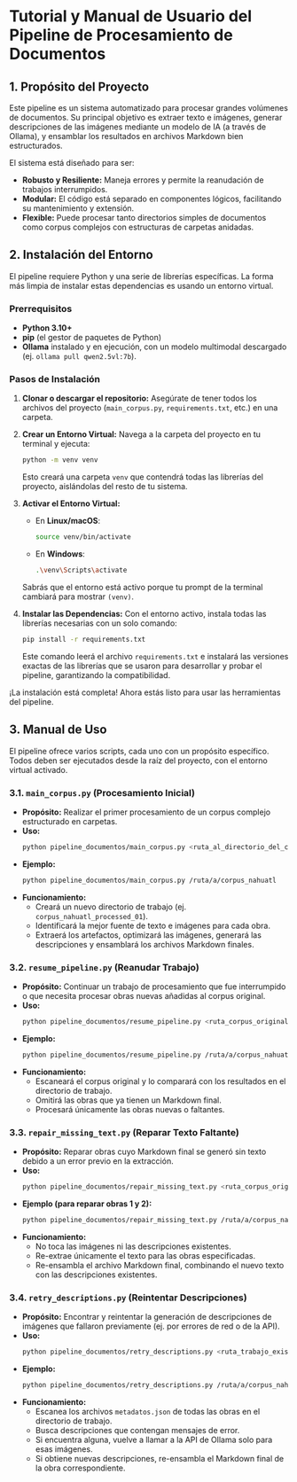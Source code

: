# Tutorial y Manual de Usuario del Pipeline de Procesamiento de Documentos

## 1. Propósito del Proyecto

Este pipeline es un sistema automatizado para procesar grandes volúmenes de documentos. Su principal objetivo es extraer texto e imágenes, generar descripciones de las imágenes mediante un modelo de IA (a través de Ollama), y ensamblar los resultados en archivos Markdown bien estructurados.

El sistema está diseñado para ser:
- **Robusto y Resiliente:** Maneja errores y permite la reanudación de trabajos interrumpidos.
- **Modular:** El código está separado en componentes lógicos, facilitando su mantenimiento y extensión.
- **Flexible:** Puede procesar tanto directorios simples de documentos como corpus complejos con estructuras de carpetas anidadas.

## 2. Instalación del Entorno

El pipeline requiere Python y una serie de librerías específicas. La forma más limpia de instalar estas dependencias es usando un entorno virtual.

### Prerrequisitos

- **Python 3.10+**
- **pip** (el gestor de paquetes de Python)
- **Ollama** instalado y en ejecución, con un modelo multimodal descargado (ej. `ollama pull qwen2.5vl:7b`).

### Pasos de Instalación

1.  **Clonar o descargar el repositorio:** Asegúrate de tener todos los archivos del proyecto (`main_corpus.py`, `requirements.txt`, etc.) en una carpeta.

2.  **Crear un Entorno Virtual:**
    Navega a la carpeta del proyecto en tu terminal y ejecuta:
    ```bash
    python -m venv venv
    ```
    Esto creará una carpeta `venv` que contendrá todas las librerías del proyecto, aislándolas del resto de tu sistema.

3.  **Activar el Entorno Virtual:**
    - En **Linux/macOS**:
      ```bash
      source venv/bin/activate
      ```
    - En **Windows**:
      ```bash
      .\venv\Scripts\activate
      ```
    Sabrás que el entorno está activo porque tu prompt de la terminal cambiará para mostrar `(venv)`.

4.  **Instalar las Dependencias:**
    Con el entorno activo, instala todas las librerías necesarias con un solo comando:
    ```bash
    pip install -r requirements.txt
    ```
    Este comando leerá el archivo `requirements.txt` e instalará las versiones exactas de las librerías que se usaron para desarrollar y probar el pipeline, garantizando la compatibilidad.

¡La instalación está completa! Ahora estás listo para usar las herramientas del pipeline.

## 3. Manual de Uso

El pipeline ofrece varios scripts, cada uno con un propósito específico. Todos deben ser ejecutados desde la raíz del proyecto, con el entorno virtual activado.

### 3.1. `main_corpus.py` (Procesamiento Inicial)

- **Propósito:** Realizar el primer procesamiento de un corpus complejo estructurado en carpetas.
- **Uso:**
  ```bash
  python pipeline_documentos/main_corpus.py <ruta_al_directorio_del_corpus>
  ```
- **Ejemplo:**
  ```bash
  python pipeline_documentos/main_corpus.py /ruta/a/corpus_nahuatl
  ```
- **Funcionamiento:**
  - Creará un nuevo directorio de trabajo (ej. `corpus_nahuatl_processed_01`).
  - Identificará la mejor fuente de texto e imágenes para cada obra.
  - Extraerá los artefactos, optimizará las imágenes, generará las descripciones y ensamblará los archivos Markdown finales.

### 3.2. `resume_pipeline.py` (Reanudar Trabajo)

- **Propósito:** Continuar un trabajo de procesamiento que fue interrumpido o que necesita procesar obras nuevas añadidas al corpus original.
- **Uso:**
  ```bash
  python pipeline_documentos/resume_pipeline.py <ruta_corpus_original> <ruta_trabajo_existente>
  ```
- **Ejemplo:**
  ```bash
  python pipeline_documentos/resume_pipeline.py /ruta/a/corpus_nahuatl /ruta/a/corpus_nahuatl_processed_01
  ```
- **Funcionamiento:**
  - Escaneará el corpus original y lo comparará con los resultados en el directorio de trabajo.
  - Omitirá las obras que ya tienen un Markdown final.
  - Procesará únicamente las obras nuevas o faltantes.

### 3.3. `repair_missing_text.py` (Reparar Texto Faltante)

- **Propósito:** Reparar obras cuyo Markdown final se generó sin texto debido a un error previo en la extracción.
- **Uso:**
  ```bash
  python pipeline_documentos/repair_missing_text.py <ruta_corpus_original> <ruta_trabajo_existente> <IDs_obras>
  ```
- **Ejemplo (para reparar obras 1 y 2):**
  ```bash
  python pipeline_documentos/repair_missing_text.py /ruta/a/corpus_nahuatl /ruta/a/corpus_nahuatl_processed_01 1,2
  ```
- **Funcionamiento:**
  - No toca las imágenes ni las descripciones existentes.
  - Re-extrae únicamente el texto para las obras especificadas.
  - Re-ensambla el archivo Markdown final, combinando el nuevo texto con las descripciones existentes.

### 3.4. `retry_descriptions.py` (Reintentar Descripciones)

- **Propósito:** Encontrar y reintentar la generación de descripciones de imágenes que fallaron previamente (ej. por errores de red o de la API).
- **Uso:**
  ```bash
  python pipeline_documentos/retry_descriptions.py <ruta_trabajo_existente>
  ```
- **Ejemplo:**
  ```bash
  python pipeline_documentos/retry_descriptions.py /ruta/a/corpus_nahuatl_processed_01
  ```
- **Funcionamiento:**
  - Escanea los archivos `metadatos.json` de todas las obras en el directorio de trabajo.
  - Busca descripciones que contengan mensajes de error.
  - Si encuentra alguna, vuelve a llamar a la API de Ollama solo para esas imágenes.
  - Si obtiene nuevas descripciones, re-ensambla el Markdown final de la obra correspondiente.

